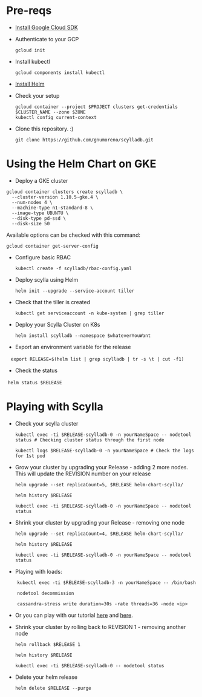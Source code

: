 # Pre-reqs

 * [Install Google Cloud SDK](https://cloud.google.com/sdk/)

 * Authenticate to your GCP

   `gcloud init`

 * Install kubectl

   `gcloud components install kubectl`
    
 * [Install Helm](https://docs.helm.sh/using_helm/#installing-helm)
  
 * Check your setup

   `gcloud container --project $PROJECT clusters get-credentials $CLUSTER_NAME --zone $ZONE` \
   `kubectl config current-context`

 * Clone this repository. :)

   `git clone https://github.com/gnumoreno/scylladb.git`

# Using the Helm Chart on GKE

 * Deploy a GKE cluster

```
gcloud container clusters create scylladb \
  --cluster-version 1.10.5-gke.4 \
  --num-nodes 4 \
  --machine-type n1-standard-8 \
  --image-type UBUNTU \
  --disk-type pd-ssd \
  --disk-size 50
```

Available options can be checked with this command:

`gcloud container get-server-config`

 * Configure basic RBAC

   `kubectl create -f scylladb/rbac-config.yaml`

 * Deploy scylla using Helm

   `helm init --upgrade --service-account tiller`

 * Check that the tiller is created

   `kubectl get serviceaccount -n kube-system | grep tiller` 

 * Deploy your Scylla Cluster on K8s

   `helm install scylladb --namespace $whateverYouWant`

 * Export an environment variable for the release

   `export RELEASE=$(helm list | grep scylladb | tr -s \t | cut -f1)`

 * Check the status 

   `helm status $RELEASE`


# Playing with Scylla

  * Check your scylla cluster

    `kubectl exec -ti $RELEASE-scylladb-0 -n yourNameSpace -- nodetool status # Checking cluster status through the first node`

    `kubectl logs $RELEASE-scylladb-0 -n yourNameSpace # Check the logs for 1st pod`

  * Grow your cluster by upgrading your Release - adding 2 more nodes. This will update the REVISION number on your release

    `helm upgrade --set replicaCount=5, $RELEASE helm-chart-scylla/`

    `helm history $RELEASE`

    `kubectl exec -ti $RELEASE-scylladb-0 -n yourNameSpace -- nodetool status`

  * Shrink your cluster by upgrading your Release - removing one node

    `helm upgrade --set replicaCount=4, $RELEASE helm-chart-scylla/`

    `helm history $RELEASE`

    `kubectl exec -ti $RELEASE-scylladb-0 -n yourNameSpace -- nodetool status`

  * Playing with loads:
```
    kubectl exec -ti $RELEASE-scylladb-3 -n yourNameSpace -- /bin/bash

    nodetool decommission

    cassandra-stress write duration=30s -rate threads=36 -node <ip>
```

  * Or you can play with our tutorial [here](https://www.scylladb.com/2017/11/30/mutant-monitoring-system-day-1/) and [here](https://www.scylladb.com/2018/01/18/mms-day-2-building-tracking-system/).

  * Shrink your cluster by rolling back to REVISION 1 - removing another node

    `helm rollback $RELEASE 1`

    `helm history $RELEASE`

    `kubectl exec -ti $RELEASE-scylladb-0 -- nodetool status`

  * Delete your helm release

    `helm delete $RELEASE --purge`
